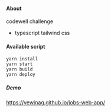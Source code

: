 #### About

codewell challenge

- typescript tailwind css

#### Available script

```
yarn install
yarn start
yarn build
yarn deploy
```

##### Demo

https://yewinag.github.io/jobs-web-app/
